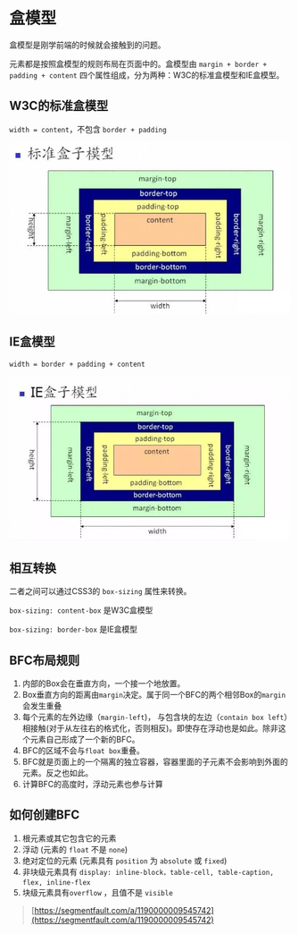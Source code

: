 # 盒模型

盒模型是刚学前端的时候就会接触到的问题。

元素都是按照盒模型的规则布局在页面中的。盒模型由 `margin + border + padding + content` 四个属性组成，分为两种：W3C的标准盒模型和IE盒模型。

## **W3C的标准盒模型**

`width = content`，不包含 `border + padding`

![](../.gitbook/assets/image%20%2840%29.png)

## **IE盒模型**

`width = border + padding + content`

![](../.gitbook/assets/image%20%2847%29.png)

## **相互转换**

二者之间可以通过CSS3的 `box-sizing` 属性来转换。

`box-sizing: content-box` 是W3C盒模型

`box-sizing: border-box` 是IE盒模型

## BFC布局规则

1. 内部的Box会在垂直方向，一个接一个地放置。
2. Box垂直方向的距离由`margin`决定。属于同一个BFC的两个相邻Box的`margin`会发生重叠
3. 每个元素的左外边缘（`margin-left`\)， 与包含块的左边（`contain box left`）相接触\(对于从左往右的格式化，否则相反\)。即使存在浮动也是如此。除非这个元素自己形成了一个新的BFC。
4. BFC的区域不会与`float box`重叠。
5. BFC就是页面上的一个隔离的独立容器，容器里面的子元素不会影响到外面的元素。反之也如此。
6. 计算BFC的高度时，浮动元素也参与计算

## 如何创建BFC

1. 根元素或其它包含它的元素
2. 浮动 \(元素的 `float` 不是 `none`\)
3. 绝对定位的元素 \(元素具有 `position` 为 `absolute` 或 `fixed`\)
4. 非块级元素具有 `display: inline-block，table-cell, table-caption, flex, inline-flex`
5. 块级元素具有`overflow` ，且值不是 `visible`

> [https://segmentfault.com/a/1190000009545742](https://segmentfault.com/a/1190000009545742)

  


